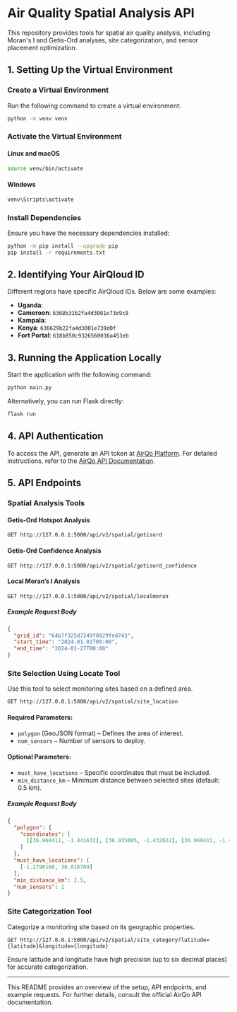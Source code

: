# Air Quality Spatial Analysis API

This repository provides tools for spatial air quality analysis, including Moran's I and Getis-Ord analyses, site categorization, and sensor placement optimization.

## 1. Setting Up the Virtual Environment

### Create a Virtual Environment

Run the following command to create a virtual environment:

```sh
python -m venv venv
```

### Activate the Virtual Environment

#### Linux and macOS
```sh
source venv/bin/activate
```

#### Windows
```sh
venv\Scripts\activate
```

### Install Dependencies

Ensure you have the necessary dependencies installed:

```sh
python -m pip install --upgrade pip
pip install -r requirements.txt
```

## 2. Identifying Your AirQloud ID

Different regions have specific AirQloud IDs. Below are some examples:

- **Uganda**:
- **Cameroon**: `6368b31b2fa4d3001e73e9c8`
- **Kampala**:
- **Kenya**: `636629b22fa4d3001e739d0f`
- **Fort Portal**: `618b850c9326560036a453eb`

## 3. Running the Application Locally

Start the application with the following command:

```sh
python main.py
```

Alternatively, you can run Flask directly:

```sh
flask run
```

## 4. API Authentication

To access the API, generate an API token at [AirQo Platform](https://platform.airqo.net/settings).
For detailed instructions, refer to the [AirQo API Documentation](https://docs.airqo.net/airqo-rest-api-documentation).

## 5. API Endpoints

### **Spatial Analysis Tools**

#### Getis-Ord Hotspot Analysis
```http
GET http://127.0.0.1:5000/api/v2/spatial/getisord
```

#### Getis-Ord Confidence Analysis
```http
GET http://127.0.0.1:5000/api/v2/spatial/getisord_confidence
```

#### Local Moran’s I Analysis
```http
GET http://127.0.0.1:5000/api/v2/spatial/localmoran
```

##### Example Request Body
```json
{
  "grid_id": "64b7f325d7249f0029fed743",
  "start_time": "2024-01-01T00:00",
  "end_time": "2024-01-27T00:00"
}
```

### **Site Selection Using Locate Tool**

Use this tool to select monitoring sites based on a defined area.

```http
GET http://127.0.0.1:5000/api/v2/spatial/site_location
```

#### Required Parameters:
- `polygon` (GeoJSON format) – Defines the area of interest.
- `num_sensors` – Number of sensors to deploy.

#### Optional Parameters:
- `must_have_locations` – Specific coordinates that must be included.
- `min_distance_km` – Minimum distance between selected sites (default: 0.5 km).

##### Example Request Body
```json
{
  "polygon": {
    "coordinates": [
      [[36.960411, -1.441632], [36.935005, -1.432022], [36.960411, -1.441632]]
    ]
  },
  "must_have_locations": [
    [-1.2790166, 36.816709]
  ],
  "min_distance_km": 2.5,
  "num_sensors": 1
}
```

### **Site Categorization Tool**

Categorize a monitoring site based on its geographic properties.

```http
GET http://127.0.0.1:5000/api/v2/spatial/site_category?latitude={latitude}&longitude={longitude}
```

Ensure latitude and longitude have high precision (up to six decimal places) for accurate categorization.

---

This README provides an overview of the setup, API endpoints, and example requests. For further details, consult the official AirQo API documentation.

